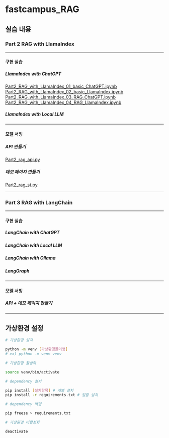 # fastcampus_RAG

## 실습 내용

### Part 2 RAG with LlamaIndex

---

#### 구현 실습

##### LlamaIndex with ChatGPT

[Part2_RAG_with_LlamaIndex_01_basic_ChatGPT.ipynb](./notebooks/Part2_RAG_with_LlamaIndex_01_basic_ChatGPT.ipynb) <br/>
[Part2_RAG_with_LlamaIndex_02_basic_LlamaIndex.ipynb](./notebooks/Part2_RAG_with_LlamaIndex_02_basic_LlamaIndex.ipynb) <br/>
[Part2_RAG_with_LlamaIndex_03_RAG_ChatGPT.ipynb](./notebooks/Part2_RAG_with_LlamaIndex_03_RAG_ChatGPT.ipynb) <br/>
[Part2_RAG_with_LlamaIndex_04_RAG_LlamaIndex.ipynb](./notebooks/Part2_RAG_with_LlamaIndex_04_RAG_LlamaIndex.ipynb) <br/>

##### LlamaIndex with Local LLM

[](./)

---

#### 모델 서빙

##### API 만들기
[Part2_rag_api.py](./codes/Part2_rag_api.py)

##### 데모 페이지 만들기
[Part2_rag_st.py](./codes/Part2_rag_st.py)

---

### Part 3 RAG with LangChain

---

#### 구현 실습

##### LangChain with ChatGPT
[](./)

##### LangChain with Local LLM
[](./)

##### LangChain with Ollama
[](./)

##### LangGraph
[](./)

---

#### 모델 서빙

##### API + 데모 페이지 만들기
[](./)

---

## 가상환경 설정

```bash
# 가상환경 설치

python -m venv [가상환경폴더명]
# ex) python -m venv venv
```

```bash
# 가상환경 활성화

source venv/bin/activate
```

```bash
# dependency 설치

pip install [설치항목] # 개별 설치
pip install -r requirements.txt # 일괄 설치
```

```bash
# dependency 백업

pip freeze > requirements.txt
```

```bash
# 가상환경 비활성화

deactivate
```
